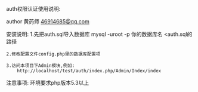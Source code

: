 ﻿auth权限认证使用说明:

author 黄药师  46914685@qq.com

安装说明:
	1.先把auth.sql导入数据库
		mysql -uroot -p 你的数据库名 <auth.sql的路径

	2.修改配置文件config.php里的数据库配置项

	3.访问本项目下Admin模块,例如:
		http://localhost/test/auth/index.php/Admin/Index/index

注意事项:
	环境要求php版本5.3以上